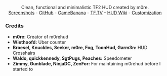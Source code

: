 <!-- TITLE -->
<p align="center">
  <p align="center">
    Clean, functional and minimalistic TF2 HUD created by m0re.
    <br />
    <a href="http://imgur.com/a/sxOyM">Screenshots</a>
    -
    <a href="https://github.com/Hypnootize/m0rehud">GitHub</a>
    -
    <a href="https://gamebanana.com/mods/291596">GameBanana</a>
    -
    <a href="https://www.teamfortress.tv/34115/m0re-hud">TF.TV</a>
    -
    <a href="https://github.com/Hypnootize/m0rehud/wiki">HUD Wiki</a>
    -
    <a href="https://github.com/Hypnootize/m0rehud/wiki/Customization">Customization</a>
  </p>
</p>

<!-- CREDITS -->
### Credits
* **m0re:** Creator of m0rehud
* **Wiethoofd:** Uber counter
* **Broesel, Knuckles, Seeker, m0re, Fog, ToonHud, Garm3n:** HUD Crosshairs
* **Waldo, quickkennedy, SgtPugs, Peaches:** Speedometer
* **Zimmy, Gunblade, NinjaDC, ZenFor:** For maintaining m0rehud before I started to

